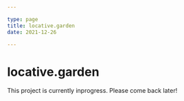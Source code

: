 ```yaml
---

type: page
title: locative.garden
date: 2021-12-26

---
```


# locative.garden

This project is currently inprogress. Please come back later!
